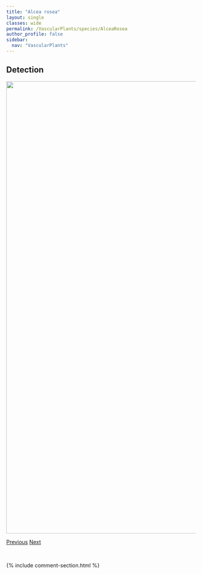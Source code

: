 ```yaml
---
title: "Alcea rosea"
layout: single
classes: wide
permalink: /VascularPlants/species/AlceaRosea
author_profile: false
sidebar:
  nav: "VascularPlants"
---
```


<h2>Detection</h2>

<a href="https://drive.google.com/uc?export=view&id=16mkYunHkulbZ8PHqo5kVEkx0O_Fd3vVy">
<img src="https://drive.google.com/uc?export=view&id=16mkYunHkulbZ8PHqo5kVEkx0O_Fd3vVy" height = "1200" width = "800">
</a>


<a href="/DevelopmentWebsite/VascularPlants/species/AgrostisStolonifera" class="pagination--pager" title="Agrostis stolonifera">Previous</a> <a href="/DevelopmentWebsite/VascularPlants/species/AlismaTriviale" class="pagination--pager" title="Alisma triviale">Next</a>

<p>&nbsp;</p>

{% include comment-section.html %}
